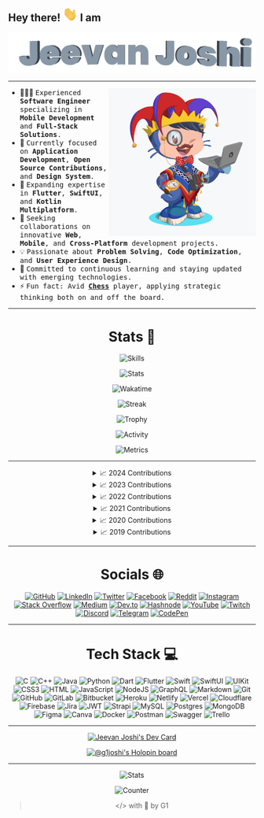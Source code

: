 ## Hey there! <img src="https://raw.githubusercontent.com/G1Joshi/Assets/main/hey%20there.gif" alt="Waving hand" width="30" height="30"> I am

<div align="center">

![🅹🅴🅴🆅🅰🅽  🅹🅾🆂🅷🅸](https://raw.githubusercontent.com/G1Joshi/Assets/main/Name/JeevanJoshi.gif)

</div>

---

<img align="right" src="https://raw.githubusercontent.com/G1Joshi/Assets/main/octocat.png" alt="Octocat" width="300" height="300">

- 🧑🏻‍💻 <samp>Experienced **Software Engineer** specializing in **Mobile Development** and **Full-Stack Solutions**.</samp>
- 🔭 <samp>Currently focused on **Application Development**, **Open Source Contributions**, and **Design System**.</samp>
- 🌱 <samp>Expanding expertise in **Flutter**, **SwiftUI**, and **Kotlin Multiplatform**.</samp>
- 👯 <samp>Seeking collaborations on innovative **Web**, **Mobile**, and **Cross-Platform** development projects.</samp>
- 💡 <samp>Passionate about **Problem Solving**, **Code Optimization**, and **User Experience Design**.</samp>
- 🚀 <samp>Committed to continuous learning and staying updated with emerging technologies.</samp>
- ⚡ <samp>Fun fact: Avid **[Chess](https://www.chess.com/member/G1Joshi)** player, applying strategic thinking both on and off the board.</samp>

---

<div align="center">

# Stats 🚀

</div>

<div align="center">

![Skills](https://github-readme-stats.vercel.app/api/top-langs/?username=G1Joshi&langs_count=10&hide_border=true&layout=compact&theme=dracula)

![Stats](https://github-readme-stats.vercel.app/api?username=G1Joshi&count_private=true&include_all_commits=true&show_icons=true&hide_border=true&theme=dracula)

![Wakatime](https://github-readme-stats.vercel.app/api/wakatime?username=G1Joshi&layout=compact&hide_border=true&theme=dracula)

![Streak](https://streak-stats.demolab.com/?user=G1Joshi&hide_border=true&theme=dracula)

![Trophy](https://github-profile-trophy.vercel.app/?username=G1Joshi&theme=dracula&column=4&no-frame=true)

![Activity](https://github-readme-activity-graph.vercel.app/graph?username=G1Joshi&area=true&hide_border=true&theme=dracula)

![Metrics](https://metrics.lecoq.io/G1Joshi)

</div>

---

<div align="center">

<details>
  <summary>📈 2024 Contributions</summary><br>
  
![2024](https://raw.githubusercontent.com/G1Joshi/Assets/main/Contributions/2024.png)

</details>

<details>
  <summary>📈 2023 Contributions</summary><br>
  
![2023](https://raw.githubusercontent.com/G1Joshi/Assets/main/Contributions/2023.png)

</details>

<details>
  <summary>📈 2022 Contributions</summary><br>
  
![2022](https://raw.githubusercontent.com/G1Joshi/Assets/main/Contributions/2022.png)

</details>

<details>
  <summary>📈 2021 Contributions</summary><br>
  
![2021](https://raw.githubusercontent.com/G1Joshi/Assets/main/Contributions/2021.png)

</details>

<details>
  <summary>📈 2020 Contributions</summary><br>
  
![2020](https://raw.githubusercontent.com/G1Joshi/Assets/main/Contributions/2020.png)

</details>

<details>
  <summary>📈 2019 Contributions</summary><br>

![2019](https://raw.githubusercontent.com/G1Joshi/Assets/main/Contributions/2019.png)

</details>

</div>

---

<div align="center">

# Socials 🌐

</div>

<div align="center">

[![GitHub](https://img.shields.io/badge/GitHub-G1Joshi-181717?style=for-the-badge&logo=github)](https://github.com/G1Joshi)
[![LinkedIn](https://img.shields.io/badge/LinkedIn-G1Joshi-0A66C2?style=for-the-badge&logo=linkedin)](https://linkedin.com/in/G1Joshi)
[![Twitter](https://img.shields.io/badge/Twitter-G1Joshii-1DA1F2?style=for-the-badge&logo=twitter)](https://twitter.com/G1Joshii)
[![Facebook](https://img.shields.io/badge/Facebook-G1Joshii-4267B2?style=for-the-badge&logo=facebook)](https://facebook.com/G1Joshii)
[![Reddit](https://img.shields.io/badge/Reddit-G1Joshi-FF4500?style=for-the-badge&logo=reddit)](https://reddit.com/u/G1Joshi)
[![Instagram](https://img.shields.io/badge/Instagram-G1Joshi-E4405F?style=for-the-badge&logo=instagram)](https://instagram.com/G1Joshi)
[![Stack Overflow](https://img.shields.io/badge/Stack_Overflow-G1Joshi-FE7A16?style=for-the-badge&logo=stack-overflow&logoColor=white)](https://stackoverflow.com/users/12047894/g1joshi)
[![Medium](https://img.shields.io/badge/Medium-G1Joshi-12100E?style=for-the-badge&logo=medium&logoColor=white)](https://medium.com/@G1Joshi)
[![Dev.to](https://img.shields.io/badge/dev.to-G1Joshi-0A0A0A?style=for-the-badge&logo=dev.to&logoColor=white)](https://dev.to/g1joshi)
[![Hashnode](https://img.shields.io/badge/Hashnode-G1Joshi-2962FF?style=for-the-badge&logo=hashnode&logoColor=white)](https://hashnode.com/@G1Joshi)
[![YouTube](https://img.shields.io/badge/YouTube-G1Joshi-FF0000?style=for-the-badge&logo=youtube&logoColor=white)](https://youtube.com/@G1Joshi)
[![Twitch](https://img.shields.io/badge/Twitch-G1Joshi-9146FF?style=for-the-badge&logo=twitch&logoColor=white)](https://twitch.tv/G1Joshi)
[![Discord](https://img.shields.io/badge/Discord-G1Joshi-5865F2?style=for-the-badge&logo=discord&logoColor=white)](https://discordapp.com/users/G1Joshi)
[![Telegram](https://img.shields.io/badge/Telegram-G1Joshi-26A5E4?style=for-the-badge&logo=telegram&logoColor=white)](https://t.me/G1Joshi)
[![CodePen](https://img.shields.io/badge/CodePen-G1Joshi-000000?style=for-the-badge&logo=codepen&logoColor=white)](https://codepen.io/G1Joshi)

</div>

---

<div align="center">

# Tech Stack 💻

</div>

<div align="center">

![C](https://img.shields.io/badge/c-%2300599C.svg?style=for-the-badge&logo=c&logoColor=white)
![C++](https://img.shields.io/badge/c++-%2300599C.svg?style=for-the-badge&logo=c%2B%2B&logoColor=white)
![Java](https://img.shields.io/badge/java-%23ED8B00.svg?style=for-the-badge&logo=java&logoColor=white)
![Python](https://img.shields.io/badge/python-3670A0?style=for-the-badge&logo=python&logoColor=ffdd54)
![Dart](https://img.shields.io/badge/dart-%230175C2.svg?style=for-the-badge&logo=dart&logoColor=white)
![Flutter](https://img.shields.io/badge/Flutter-%2302569B.svg?style=for-the-badge&logo=Flutter&logoColor=white)
![Swift](https://img.shields.io/badge/swift-F54A2A?style=for-the-badge&logo=swift&logoColor=white)
![SwiftUI](https://img.shields.io/badge/SwiftUI-F54A2A?style=for-the-badge&logo=swift&logoColor=white)
![UIKit](https://img.shields.io/badge/UIKit-F54A2A?style=for-the-badge&logo=swift&logoColor=white)
![CSS3](https://img.shields.io/badge/css3-%231572B6.svg?style=for-the-badge&logo=css3&logoColor=white)
![HTML](https://img.shields.io/badge/html5-%23E34F26.svg?style=for-the-badge&logo=html5&logoColor=white)
![JavaScript](https://img.shields.io/badge/javascript-%23323330.svg?style=for-the-badge&logo=javascript&logoColor=%23F7DF1E)
![NodeJS](https://img.shields.io/badge/node.js-6DA55F?style=for-the-badge&logo=node.js&logoColor=white)
![GraphQL](https://img.shields.io/badge/-GraphQL-E10098?style=for-the-badge&logo=graphql&logoColor=white)
![Markdown](https://img.shields.io/badge/markdown-%23000000.svg?style=for-the-badge&logo=markdown&logoColor=white)
![Git](https://img.shields.io/badge/git-%23F05033.svg?style=for-the-badge&logo=git&logoColor=white)
![GitHub](https://img.shields.io/badge/github-%23121011.svg?style=for-the-badge&logo=github&logoColor=white)
![GitLab](https://img.shields.io/badge/gitlab-%23181717.svg?style=for-the-badge&logo=gitlab&logoColor=white)
![Bitbucket](https://img.shields.io/badge/bitbucket-%230047B3.svg?style=for-the-badge&logo=bitbucket&logoColor=white)
![Heroku](https://img.shields.io/badge/heroku-%23430098.svg?style=for-the-badge&logo=heroku&logoColor=white)
![Netlify](https://img.shields.io/badge/netlify-%2300C7B7.svg?style=for-the-badge&logo=netlify&logoColor=white)
![Vercel](https://img.shields.io/badge/Vercel-%23000000.svg?style=for-the-badge&logo=vercel&logoColor=white)
![Cloudflare](https://img.shields.io/badge/Cloudflare-F38020?style=for-the-badge&logo=Cloudflare&logoColor=white)
![Firebase](https://img.shields.io/badge/firebase-%23039BE5.svg?style=for-the-badge&logo=firebase)
![Jira](https://img.shields.io/badge/jira-%230A0FFF.svg?style=for-the-badge&logo=jira&logoColor=white)
![JWT](https://img.shields.io/badge/JWT-black?style=for-the-badge&logo=JSON%20web%20tokens)
![Strapi](https://img.shields.io/badge/strapi-%232E7EEA.svg?style=for-the-badge&logo=strapi&logoColor=white)
![MySQL](https://img.shields.io/badge/mysql-%2300f.svg?style=for-the-badge&logo=mysql&logoColor=white)
![Postgres](https://img.shields.io/badge/postgres-%23316192.svg?style=for-the-badge&logo=postgresql&logoColor=white)
![MongoDB](https://img.shields.io/badge/MongoDB-%234ea94b.svg?style=for-the-badge&logo=mongodb&logoColor=white)
![Figma](https://img.shields.io/badge/figma-%23F24E1E.svg?style=for-the-badge&logo=figma&logoColor=white)
![Canva](https://img.shields.io/badge/Canva-%2300C4CC.svg?style=for-the-badge&logo=Canva&logoColor=white)
![Docker](https://img.shields.io/badge/docker-%230db7ed.svg?style=for-the-badge&logo=docker&logoColor=white)
![Postman](https://img.shields.io/badge/Postman-FF6C37?style=for-the-badge&logo=postman&logoColor=white)
![Swagger](https://img.shields.io/badge/-Swagger-%23Clojure?style=for-the-badge&logo=swagger&logoColor=white)
![Trello](https://img.shields.io/badge/Trello-%23026AA7.svg?style=for-the-badge&logo=Trello&logoColor=white)

</div>

---

<div align="center">

<a href="https://app.daily.dev/g1joshi"><img src="https://api.daily.dev/devcards/v2/GD3LXM6H3gXhvGni84Tpr.png?type=wide&r=b5n" width="652" alt="Jeevan Joshi's Dev Card"/></a>

[![@g1joshi's Holopin board](https://holopin.io/api/user/board?user=g1joshi)](https://holopin.io/@g1joshi)

</div>

---

<div align="center">

![Stats](https://widgetbite.com/stats/G1Joshi)

![Counter](https://profile-counter.glitch.me/G1Joshi/count.svg)

</div>

<div align="center">

> </> with 🤍 by G1

</div>
